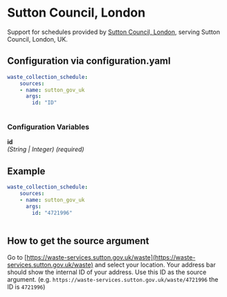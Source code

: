 # Sutton Council, London

Support for schedules provided by [Sutton Council, London](https://sutton.gov.uk), serving Sutton Council, London, UK.

## Configuration via configuration.yaml

```yaml
waste_collection_schedule:
    sources:
    - name: sutton_gov_uk
      args:
        id: "ID"
        
```

### Configuration Variables

**id**  
*(String | Integer) (required)*

## Example

```yaml
waste_collection_schedule:
    sources:
    - name: sutton_gov_uk
      args:
        id: "4721996"
        
```

## How to get the source argument

Go to [https://waste-services.sutton.gov.uk/waste](https://waste-services.sutton.gov.uk/waste) and select your location. Your address bar should show the internal ID of your address. Use this ID as the source argument. (e.g. `https://waste-services.sutton.gov.uk/waste/4721996` the ID is `4721996`)
